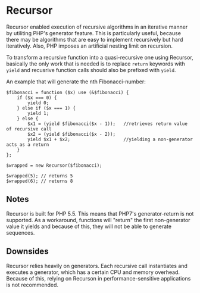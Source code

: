Recursor
========

Recursor enabled execution of recursive algorithms in an iterative manner by utiliting PHP's generator feature.
This is particularly useful, because there may be algorithms that are easy to implement recursively but hard
iteratively. Also, PHP imposes an artificial nesting limit on recursion.

To transform a recursive function into a quasi-recursive one using Recursor, basically the only work that is needed is
to replace `return` keywords with `yield` and recusrive function calls should also be prefixed with `yield`.

An example that will generate the nth Fibonacci-number:

    $fibonacci = function ($x) use (&$fibonacci) {
        if ($x === 0) {
            yield 0;
        } else if ($x === 1) {
            yield 1;
        } else {
            $x1 = (yield $fibonacci($x - 1));   //retrieves return value of recursive call
            $x2 = (yield $fibonacci($x - 2));
            yield $x1 + $x2;                    //yielding a non-generator acts as a return
        }
    };

    $wrapped = new Recursor($fibonacci);

    $wrapped(5); // returns 5
    $wrapped(6); // returns 8

Notes
--------

Recursor is built for PHP 5.5. This means that PHP7's generator-return is not supported. As a workaround, functions will
"return" the first non-generator value it yields and because of this, they will not be able to generate sequences.

Downsides
--------

Recursor relies heavily on generators. Each recursive call instantiates and executes a generator, which has a certain
CPU and memory overhead. Because of this, relying on Recurson in performance-sensitive applications is not recommended.